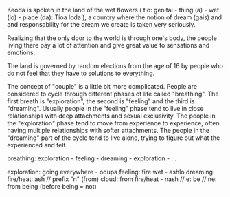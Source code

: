 Keoda is spoken in the land of the wet flowers ( tio: genital -
thing (a) - wet (lo) - place (da): Tioa loda ), a country where the notion of dream
(gais) and and responsability for the dream we create is taken very
seriously.

Realizing that the only door to the world is through one's body, the people
living there pay a lot of attention and give great value to sensations and
emotions.

The land is governed by random elections from the age of 16 by people who do
not feel that they have to solutions to everything.

The concept of "couple" is a little bit more complicated. People are
considered to cycle through different phases of life called "breathing". The
first breath is "exploration", the second is "feeling" and the third is
"dreaming". Usually people in the "feeling" phase tend to live in close
relationships with deep attachments and sexual exclusivity. The people in the
"exploration" phase tend to move from experience to experience, often having
multiple relationships with softer attachments. The people in the "dreaming"
part of the cycle tend to live alone, trying to figure out what the
experienced and felt.

breathing: exploration - feeling - dreaming - exploration - ...

exploration: going everywhere - odupa
feeling: fire wet - ashlo
dreaming:
fire/heat: ash
// prefix "n" (from)
cloud: from fire/heat - nash
// e: be
// ne: from being (before being = not)
